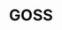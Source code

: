 ---
title: GOSS
description: UI/UX, Web development, Devops
categories:
- WEB & MOBILE APP
layout: portfolio_detail
background-class: portBgImg
background-image: "/assets/img/portfolio/port_cover_img/goss.png"
porject_title: GOSS
porject_subtitle: UI/UX, Web development, Devops
porject_apple_imglink: ""
porject_android_imglink: ""
project_detail: A platform to categorize and manage different kinds of orders the client receives on a daily basis. The platform which existed before lacked the usability and intuitiveness thus failing to make the users comfortable with the system. The revised UI/UX made the platform much more easier to use, resulting in much more improved user engagement.
whatWeDoList:
- UI/UX
- Web development
- Devops
img: "/assets/img/portfolio/goss/1.png"
imgContent:  Simplified UI and UX to give a better experience.

variation_title: Flow Representation

variation_img1: "/assets/img/portfolio/goss/2.png"
variation_img2: "/assets/img/portfolio/goss/3.png"
variation_img3: "/assets/img/portfolio/goss/4.png"
variation_img4: "/assets/img/portfolio/goss/5.png"
---